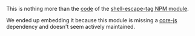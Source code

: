 This is nothing more than the [code](shell-escape-tag-github) of the 
[shell-escape-tag NPM module](shell-escape-tag-npm).

We ended up embedding it because this module is missing a [core-js](core-js-npm) dependency and doesn't seem actively maintained.

[shell-escape-tag-github]: https://github.com/chocolateboy/shell-escape-tag
[shell-escape-tag-npm]:    https://www.npmjs.com/package/shell-escape-tag
[core-js-npm]:             https://www.npmjs.com/package/core-js
